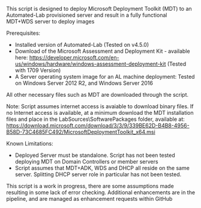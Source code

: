 This script is designed to deploy Microsoft Deployment Toolkit (MDT) to an Automated-Lab provisioned server and result in a fully functional MDT+WDS server to deploy images

Prerequisites:

- Installed version of Automated-Lab (Tested on v4.5.0)
- Download of the Microsoft Assessment and Deployment Kit - available here:
    https://developer.microsoft.com/en-us/windows/hardware/windows-assessment-deployment-kit
    (Tested with 1709 Version)
- A Server operating system image for an AL machine deployment:
    Tested on Windows Server 2012 R2, and Windows Server 2016

All other necessary files such as MDT are downloaded through the script.

Note: Script assumes internet access is avaiable to download binary files.  If no Internet access is available, at a minimum download the MDT installation files and place in the LabSources\SoftwarePackages folder, available at: https://download.microsoft.com/download/3/3/9/339BE62D-B4B8-4956-B58D-73C4685FC492/MicrosoftDeploymentToolkit_x64.msi

Known Limitations:
- Deployed Server must be standalone. Script has not been tested deploying MDT on Domain Controllers or member servers
- Script assumes that MDT+ADK, WDS and DHCP all reside on the same server. Splitting DHCP server role in particular has not been tested.

This script is a work in progress, there are some assumptions made resulting in some lack of error checking. Additional enhancements are in the pipeline, and are managed as enhancement requests within GitHub
